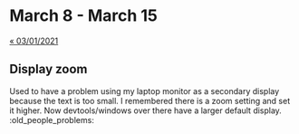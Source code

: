 # March 8 - March 15

[« 03/01/2021](0301.md)

## Display zoom

Used to have a problem using my laptop monitor as a secondary display because the text is too small. I remembered there is a zoom setting and set it higher. Now devtools/windows over there have a larger default display. :old_people_problems:
